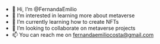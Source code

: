 - 👋 Hi, I’m @FernandaEmilio
- 👀 I’m interested in learning more about metaverse 
- 🌱 I’m currently learning how to create NFTs
- 💞️ I’m looking to collaborate on metaverse projects 
- 📫 You can reach me on fernandaemiliocosta@gmail.com

<!---
FernandaEmilio/FernandaEmilio is a ✨ special ✨ repository because its `README.md` (this file) appears on your GitHub profile.
You can click the Preview link to take a look at your changes.
--->
